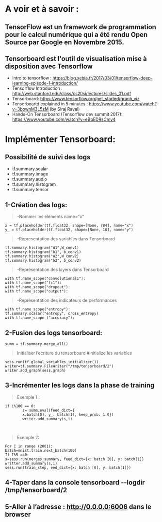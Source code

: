 # A voir et à savoir : 
## TensorFlow est un framework de programmation pour le calcul numérique qui a été rendu Open Source par Google en Novembre 2015.
## Tensorboard est l'outil de visualisation mise à disposition avec Tensorflow 
- Intro to tensorflow : https://blog.xebia.fr/2017/03/01/tensorflow-deep-learning-episode-1-introduction/
- Tensorflow Introduction : http://web.stanford.edu/class/cs20si/lectures/slides_01.pdf
- Tensorboard: https://www.tensorflow.org/get_started/graph_viz
- Tensorboartd explained in 5 minutes : https://www.youtube.com/watch?v=3bownM3L5zM (by Siraj Raval)
- Hands-On Tensorboard (Tensorflow dev summit 2017): https://www.youtube.com/watch?v=eBbEDRsCmv4

# Implémenter Tensorboard: 
## Possibilité de suivi des logs 
- tf.summary.scalar 
- tf.summary.image 
- tf.summary.audio 
- tf.summary.histogram 
- tf.summary.tensor 

## 1-Création des logs: 
>-Nommer les éléments name="x"
```
x = tf.placeholder(tf.float32, shape=[None, 784], name="x")
y_ = tf.placeholder(tf.float32, shape=[None, 10], name="y")
```

>-Representation des variables dans Tensorboard
```
tf.summary.histogram("W1",W_conv1)
tf.summary.histogram("b1", b_conv1)
tf.summary.histogram("W2",W_conv2)
tf.summary.histogram("b2", b_conv2)
```

>-Représentation des layers dans Tensorboard 
```
with tf.name_scope("convolutional1"): 
with tf.name_scope("fc1"):
with tf.name_scope("dropout"):
with tf.name_scope("output"):
```

>-Représentation des indicateurs de performances 
```
with tf.name_scope("entropy"):   
tf.summary.scalar("entropy", cross_entropy)
with tf.name_scope ("accuracy"):
```

## 2-Fusion des logs tensorboard: 
```
summ = tf.summary.merge_all()
```

>Initialiser l’ecriture du tensorboard 
#Initialize les variables 
```
sess.run(tf.global_variables_initializer())
writer=tf.summary.FileWriter("/tmp/tensorboard/2")
writer.add_graph(sess.graph)
```

## 3-Incrémenter les logs dans la phase de training
> Exemple 1 :  
```
if i%100 == 0:
        s= summ.eval(feed_dict={
        x:batch[0], y_: batch[1], keep_prob: 1.0})
        writer.add_summary(s,i)
```
    
> Exemple 2: 
```
For I in range (2001): 
batch=mnist.train.next_batch(100)
If I%5 ==0: 
s=sess.run(merges_summary, feed_dict={x: batch [0], y: batch[1]}
writter.add_summary(s,i)
sess.run(train_step, eed_dict={x: batch [0], y: batch[1]})
```


## 4-Taper dans la console tensorboard --logdir /tmp/tensorboard/2

## 5-Aller à l’adresse : http://0.0.0.0:6006 dans le browser



